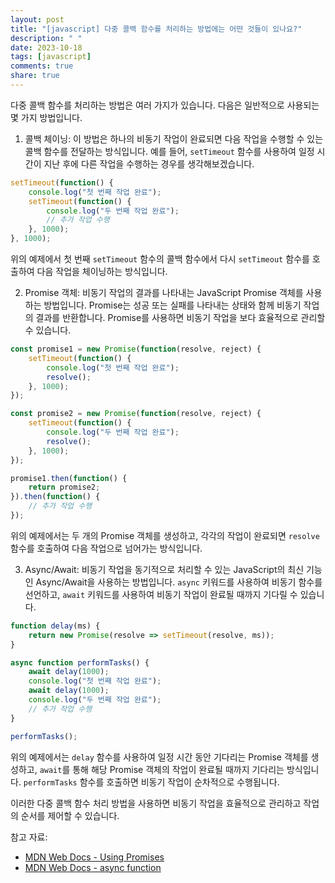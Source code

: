 ```yaml
---
layout: post
title: "[javascript] 다중 콜백 함수를 처리하는 방법에는 어떤 것들이 있나요?"
description: " "
date: 2023-10-18
tags: [javascript]
comments: true
share: true
---
```


다중 콜백 함수를 처리하는 방법은 여러 가지가 있습니다. 다음은 일반적으로 사용되는 몇 가지 방법입니다.

1. 콜백 체이닝: 이 방법은 하나의 비동기 작업이 완료되면 다음 작업을 수행할 수 있는 콜백 함수를 전달하는 방식입니다. 예를 들어, `setTimeout` 함수를 사용하여 일정 시간이 지난 후에 다른 작업을 수행하는 경우를 생각해보겠습니다.

```javascript
setTimeout(function() {
    console.log("첫 번째 작업 완료");
    setTimeout(function() {
        console.log("두 번째 작업 완료");
        // 추가 작업 수행
    }, 1000);
}, 1000);
```

위의 예제에서 첫 번째 `setTimeout` 함수의 콜백 함수에서 다시 `setTimeout` 함수를 호출하여 다음 작업을 체이닝하는 방식입니다.

2. Promise 객체: 비동기 작업의 결과를 나타내는 JavaScript Promise 객체를 사용하는 방법입니다. Promise는 성공 또는 실패를 나타내는 상태와 함께 비동기 작업의 결과를 반환합니다. Promise를 사용하면 비동기 작업을 보다 효율적으로 관리할 수 있습니다.

```javascript
const promise1 = new Promise(function(resolve, reject) {
    setTimeout(function() {
        console.log("첫 번째 작업 완료");
        resolve();
    }, 1000);
});

const promise2 = new Promise(function(resolve, reject) {
    setTimeout(function() {
        console.log("두 번째 작업 완료");
        resolve();
    }, 1000);
});

promise1.then(function() {
    return promise2;
}).then(function() {
    // 추가 작업 수행
});
```

위의 예제에서는 두 개의 Promise 객체를 생성하고, 각각의 작업이 완료되면 `resolve` 함수를 호출하여 다음 작업으로 넘어가는 방식입니다.

3. Async/Await: 비동기 작업을 동기적으로 처리할 수 있는 JavaScript의 최신 기능인 Async/Await을 사용하는 방법입니다. `async` 키워드를 사용하여 비동기 함수를 선언하고, `await` 키워드를 사용하여 비동기 작업이 완료될 때까지 기다릴 수 있습니다.

```javascript
function delay(ms) {
    return new Promise(resolve => setTimeout(resolve, ms));
}

async function performTasks() {
    await delay(1000);
    console.log("첫 번째 작업 완료");
    await delay(1000);
    console.log("두 번째 작업 완료");
    // 추가 작업 수행
}

performTasks();
```

위의 예제에서는 `delay` 함수를 사용하여 일정 시간 동안 기다리는 Promise 객체를 생성하고, `await`를 통해 해당 Promise 객체의 작업이 완료될 때까지 기다리는 방식입니다. `performTasks` 함수를 호출하면 비동기 작업이 순차적으로 수행됩니다.

이러한 다중 콜백 함수 처리 방법을 사용하면 비동기 작업을 효율적으로 관리하고 작업의 순서를 제어할 수 있습니다.

참고 자료:
- [MDN Web Docs - Using Promises](https://developer.mozilla.org/en-US/docs/Web/JavaScript/Guide/Using_promises)
- [MDN Web Docs - async function](https://developer.mozilla.org/en-US/docs/Web/JavaScript/Reference/Statements/async_function)